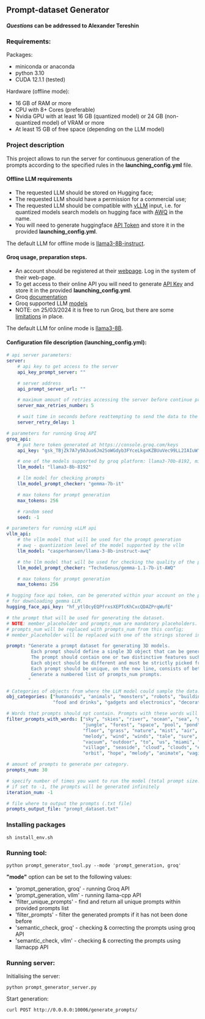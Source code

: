 ## Prompt-dataset Generator
#### *Questions* can be addressed to Alexander Tereshin

### Requirements:

Packages:
- miniconda or anaconda
- python 3.10
- CUDA 12.1.1 (tested)

Hardware (offline mode):

- 16 GB of RAM or more
- CPU with 8+ Cores (preferable)
- Nvidia GPU with at least 16 GB (quantized model) or 24 GB (non-quantized model) of VRAM or more 
- At least 15 GB of free space (depending on the LLM model)

### Project description
This project allows to run the server for continuous generation of the prompts according to the specified rules 
in the **launching_config.yml** file.

#### Offline LLM requirements
 
- The requested LLM should be stored on Hugging face;
- The requested LLM should have a permission for a commercial use;
- The requested LLM should be compatible with [vLLM](https://docs.vllm.ai/en/latest/models/supported_models.html) input, 
i.e. for quantized models search models on hugging face with [AWQ](https://huggingface.co/models?sort=trending&search=awq) in the name.
- You will need to generate huggingface [API Token](https://huggingface.co/docs/hub/en/security-tokens) and store it in the provided **launching_config.yml**.

The default LLM for offline mode is [llama3-8B-instruct](https://huggingface.co/meta-llama/Meta-Llama-3-8B-Instruct).


#### Groq usage, preparation steps.

- An account should be registered at their [webpage](https://groq.com/). Log in the system of their web-page.
- To get access to their online API you will need to generate [API Key](https://console.groq.com/keys) and store it in the provided **launching_config.yml**.
- Groq [documentation](https://console.groq.com/docs/quickstart)
- Groq supported LLM [models](https://console.groq.com/docs/models) 
- NOTE: on 25/03/2024 it is free to run Groq, but there are some [limitations](https://console.groq.com/docs/rate-limits) in place.

The default LLM for online mode is [llama3-8B](https://console.groq.com/docs/models).

#### Configuration file description (launching_config.yml):
```yaml
# api server parameters:
server:
    # api key to get access to the server
    api_key_prompt_server: ""

    # server address
    api_prompt_server_url: ""

    # maximum amount of retries accessing the server before continue prompt generation
    server_max_retries_number: 5

    # wait time in seconds before reattempting to send the data to the server
    server_retry_delay: 1

# parameters for running Groq API
groq_api:
    # put here token generated at https://console.groq.com/keys
    api_key: "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"

    # one of the models supported by groq platform: llama3-70b-8192, mixtral-8x7b-32768, gemma-7b-it
    llm_model: "llama3-8b-8192"

    # llm model for checking prompts
    llm_model_prompt_checker: "gemma-7b-it"

    # max tokens for prompt generation
    max_tokens: 256

    # random seed
    seed: -1

# parameters for running vLLM api
vllm_api:
    # the vllm model that will be used for the prompt generation
    # awq - quantization level of the model supported by the vllm
    llm_model: "casperhansen/llama-3-8b-instruct-awq"

    # the llm model that will be used for checking the quality of the prompts
    llm_model_prompt_checker: "TechxGenus/gemma-1.1-7b-it-AWQ"

    # max tokens for prompt generation
    max_tokens: 256

# hugging face api token, can be generated within your account on the platform. Will be required
# for downloading gemma LLM.
hugging_face_api_key: "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"

# the prompt that will be used for generating the dataset.
# NOTE: member_placeholder and prompts_num are mandatory placeholders.
# prompts_num will be replaced with prompts_num from this config;
# member_placeholder will be replaced with one of the strings stored in obj_categories list.

prompt: "Generate a prompt dataset for generating 3D models.
         Each prompt should define a single 3D object that can be generated as a 3D mesh.
         The prompt should contain one or two distinctive features such as color, shape, or pose of the generating object.  
         Each object should be different and must be strictly picked from the member_placeholder category.
         Each prompt should be unique, on the new line, consists of between three to ten words.
         Generate a numbered list of prompts_num prompts.
        "

# Categories of objects from where the LLM model could sample the data.
obj_categories: ["humanoids", "animals", "monsters", "robots", "buildings", "nature", "vehicles", "weapons and equipments",
                 "food and drinks", "gadgets and electronics", "decorative elements", "furniture", "jewelry"]

# Words that prompts should npt contain. Prompts with these words will be removed from the dataset and filtering stage.
filter_prompts_with_words: ["sky", "skies", "river", "ocean", "sea", "garden", "wind", "field", "terrain", "family", "tow", "city", "accessories",
                            "jungle", "forest", "space", "pool", "pond", "I", "i", "fields", "horizon", "oops", "hillside", "underwater",
                            "floor", "grass", "nature", "mist", "air", "waterfall", "music", "sunset", "sunrise", "beach", "room", "cluster", "accents",
                            "melody", "wind", "winds", "tale", "sure", "prompts", "prompt", "sunbeam", "water", "word", "words", "money", "copy",
                            "vacuum", "outdoor", "to", "us", "miami", "kidding", "time", "sunken", "point", "like", "breathing", "whoops", "labyrinth",
                            "village", "seaside", "cloud", "clouds", "exterior", "no", "unit", "harbor", "window", "grip", "island", "song", "ambiance",
                            "orbit", "hope", "melody", "animate", "vagina"]

# amount of prompts to generate per category.
prompts_num: 30

# specify number of times you want to run the model (total prompt size: prompts_num x len(obj_categories) x iteration_num
# if set to -1, the prompts will be generated infinitely
iteration_num: -1

# file where to output the prompts (.txt file)
prompts_output_file: "prompt_dataset.txt"

```

### Installing packages
```commandline
sh install_env.sh
```

### Running tool:
```commandline
python prompt_generator_tool.py --mode 'prompt_generation, groq'
```
**"mode"** option can be set to the following values:

- 'prompt_generation, groq' - running Groq API
- 'prompt_generation, vllm' - running llama-cpp API
- 'filter_unique_prompts' - find and return all unique prompts within provided prompts list
- 'filter_prompts' - filter the generated prompts if it has not been done before
- 'semantic_check, groq' - checking & correcting the prompts using groq API
- 'semantic_check, vllm' - checking & correcting the prompts using llamacpp API

### Running server:

Initialising the server:
```commandline
python prompt_generator_server.py
```

Start generation:
```commandline
curl POST http://0.0.0.0:10006/generate_prompts/
```
